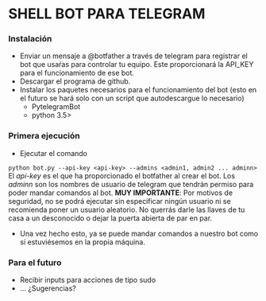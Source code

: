 SHELL BOT PARA TELEGRAM
=======================

### Instalación
- Enviar un mensaje a @botfather a través de telegram para registrar el bot que 
usaŕas para controlar tu equipo. Este proporcionará la API_KEY para el 
funcionamiento de ese bot.
- Descargar el programa de github.
- Instalar los paquetes necesarios para el funcionamiento del bot (esto en el futuro se hará solo con un script que autodescargue lo necesario)
  + PytelegramBot
  + python 3.5>

### Primera ejecución
- Ejecutar el comando 

`python bot.py --api-key <api-key> --admins <admin1, admin2 ... adminn>`
El _api-key_ es el que ha proporcionado el botfather al crear el bot.
Los _adminn_ son los nombres de usuario de telegram que tendrán permiso para 
poder mandar comandos al bot. **MUY IMPORTANTE**: Por motivos de seguridad, no 
se podrá ejecutar sin especificar ningún usuario ni se recomienda poner un 
usuario aleatorio. No querrás darle las llaves de tu casa a un desconocido o 
dejar la puerta abierta de par en par.

- Una vez hecho esto, ya se puede mandar comandos a nuestro bot como si 
estuviésemos en la propia máquina.

### Para el futuro
- Recibir inputs para acciones de tipo sudo
- ... ¿Sugerencias?

